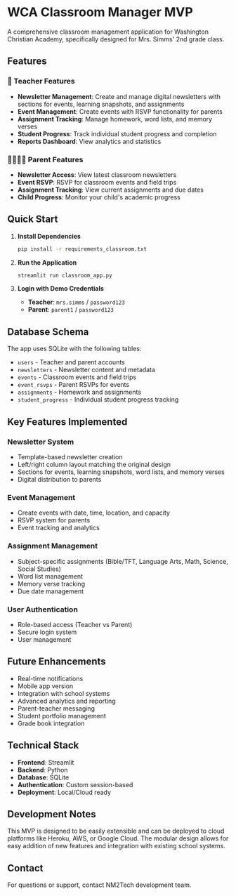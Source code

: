 # WCA Classroom Manager MVP

A comprehensive classroom management application for Washington Christian Academy, specifically designed for Mrs. Simms' 2nd grade class.

## Features

### 🏫 Teacher Features
- **Newsletter Management**: Create and manage digital newsletters with sections for events, learning snapshots, and assignments
- **Event Management**: Create events with RSVP functionality for parents
- **Assignment Tracking**: Manage homework, word lists, and memory verses
- **Student Progress**: Track individual student progress and completion
- **Reports Dashboard**: View analytics and statistics

### 👨‍👩‍👧‍👦 Parent Features
- **Newsletter Access**: View latest classroom newsletters
- **Event RSVP**: RSVP for classroom events and field trips
- **Assignment Tracking**: View current assignments and due dates
- **Child Progress**: Monitor your child's academic progress

## Quick Start

1. **Install Dependencies**
   ```bash
   pip install -r requirements_classroom.txt
   ```

2. **Run the Application**
   ```bash
   streamlit run classroom_app.py
   ```

3. **Login with Demo Credentials**
   - **Teacher**: `mrs.simms` / `password123`
   - **Parent**: `parent1` / `password123`

## Database Schema

The app uses SQLite with the following tables:
- `users` - Teacher and parent accounts
- `newsletters` - Newsletter content and metadata
- `events` - Classroom events and field trips
- `event_rsvps` - Parent RSVPs for events
- `assignments` - Homework and assignments
- `student_progress` - Individual student progress tracking

## Key Features Implemented

### Newsletter System
- Template-based newsletter creation
- Left/right column layout matching the original design
- Sections for events, learning snapshots, word lists, and memory verses
- Digital distribution to parents

### Event Management
- Create events with date, time, location, and capacity
- RSVP system for parents
- Event tracking and analytics

### Assignment Management
- Subject-specific assignments (Bible/TFT, Language Arts, Math, Science, Social Studies)
- Word list management
- Memory verse tracking
- Due date management

### User Authentication
- Role-based access (Teacher vs Parent)
- Secure login system
- User management

## Future Enhancements

- Real-time notifications
- Mobile app version
- Integration with school systems
- Advanced analytics and reporting
- Parent-teacher messaging
- Student portfolio management
- Grade book integration

## Technical Stack

- **Frontend**: Streamlit
- **Backend**: Python
- **Database**: SQLite
- **Authentication**: Custom session-based
- **Deployment**: Local/Cloud ready

## Development Notes

This MVP is designed to be easily extensible and can be deployed to cloud platforms like Heroku, AWS, or Google Cloud. The modular design allows for easy addition of new features and integration with existing school systems.

## Contact

For questions or support, contact NM2Tech development team.
